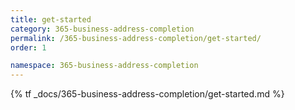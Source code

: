 ```yaml
---
title: get-started
category: 365-business-address-completion
permalink: /365-business-address-completion/get-started/
order: 1

namespace: 365-business-address-completion
---
```


{% tf _docs/365-business-address-completion/get-started.md %}